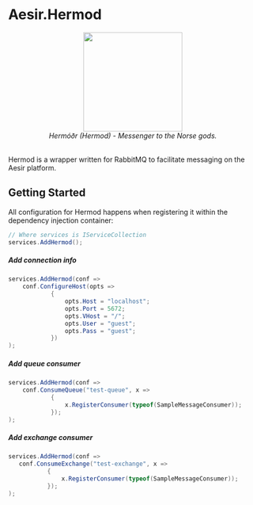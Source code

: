 
# Aesir.Hermod
<div align="center">
	<img height="200" src="https://user-images.githubusercontent.com/11881500/201449784-c2cf3c06-e2a5-46bf-99f3-df56dfb4353a.png"/>
</div>

<div align="center">
	<i>Hermóðr (Hermod) - Messenger to the Norse gods.</i>
</div>
<br/>

Hermod is a wrapper written for RabbitMQ to facilitate messaging on the Aesir platform.

##  Getting Started
All configuration for Hermod happens when registering it within the dependency injection container:
```csharp
// Where services is IServiceCollection
services.AddHermod();
```
##### Add connection info
```csharp
services.AddHermod(conf => 
	conf.ConfigureHost(opts =>
            {
                opts.Host = "localhost";
                opts.Port = 5672;
                opts.VHost = "/";
                opts.User = "guest";
                opts.Pass = "guest";
            })
);
```

##### Add queue consumer
```csharp
services.AddHermod(conf => 
	conf.ConsumeQueue("test-queue", x =>
            {
                x.RegisterConsumer(typeof(SampleMessageConsumer));
            });
);
```

##### Add exchange consumer
 ```csharp
services.AddHermod(conf => 
	conf.ConsumeExchange("test-exchange", x =>
            {
                x.RegisterConsumer(typeof(SampleMessageConsumer));
            });
);
```
